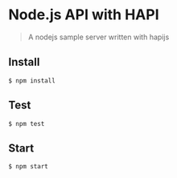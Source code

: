 # Node.js API with HAPI

> A nodejs sample server written with hapijs

## Install

```
$ npm install
```

## Test

```
$ npm test
```

## Start

```
$ npm start
```
